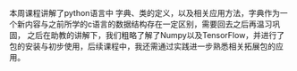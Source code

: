 本周课程讲解了python语言中 字典、类的定义，以及相关应用方法，字典作为一个新内容与之前所学的c语言的数据结构存在一定区别，需要回去之后再温习巩固，
之后在助教的讲解下，我们粗略了解了Numpy以及TensorFlow，并进行了包的安装与初步使用，后续课程中，我还需通过实践进一步熟悉相关拓展包的应用。
